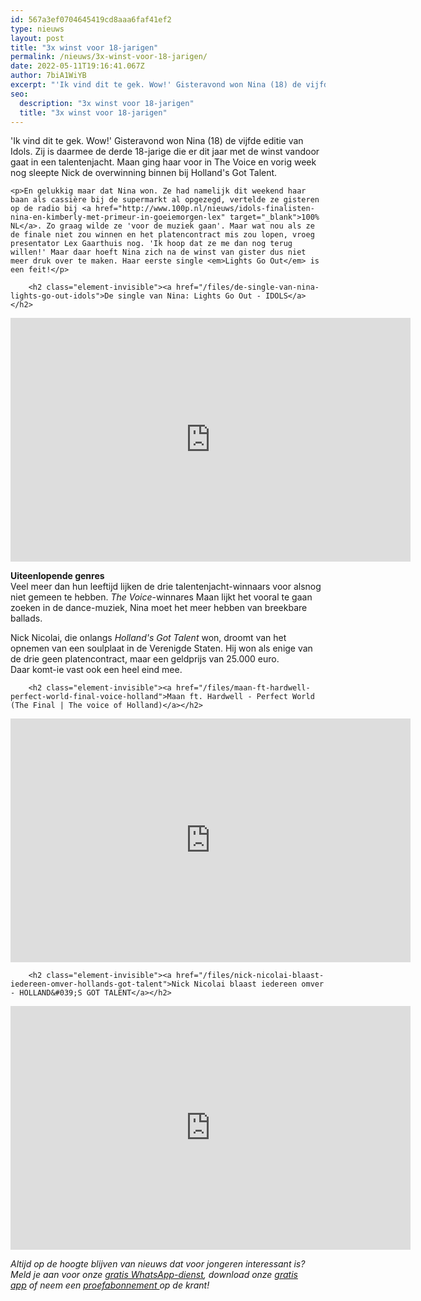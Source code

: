 ```yaml
---
id: 567a3ef0704645419cd8aaa6faf41ef2
type: nieuws
layout: post
title: "3x winst voor 18-jarigen"
permalink: /nieuws/3x-winst-voor-18-jarigen/
date: 2022-05-11T19:16:41.067Z
author: 7biA1WiYB
excerpt: "'Ik vind dit te gek. Wow!' Gisteravond won Nina (18) de vijfde editie van Idols. Zij is daarmee de derde 18-jarige die er dit jaar met de winst vandoor gaat in een talentenjacht. Maan ging haar voor in The Voice en vorig week nog sleepte Nick de overwinning binnen bij Holland's Got Talent.  "
seo:
  description: "3x winst voor 18-jarigen"
  title: "3x winst voor 18-jarigen"
---
```

'Ik vind dit te gek. Wow!' Gisteravond won Nina (18) de vijfde editie van Idols. Zij is daarmee de derde 18-jarige die er dit jaar met de winst vandoor gaat in een talentenjacht. Maan ging haar voor in The Voice en vorig week nog sleepte Nick de overwinning binnen bij Holland's Got Talent.  

    <p>En gelukkig maar dat Nina won. Ze had namelijk dit weekend haar baan als cassière bij de supermarkt al opgezegd, vertelde ze gisteren op de radio bij <a href="http://www.100p.nl/nieuws/idols-finalisten-nina-en-kimberly-met-primeur-in-goeiemorgen-lex" target="_blank">100% NL</a>. Zo graag wilde ze 'voor de muziek gaan'. Maar wat nou als ze de finale niet zou winnen en het platencontract mis zou lopen, vroeg presentator Lex Gaarthuis nog. 'Ik hoop dat ze me dan nog terug willen!' Maar daar hoeft Nina zich na de winst van gister dus niet meer druk over te maken. Haar eerste single <em>Lights Go Out</em> is een feit!</p>
<p><div class="media media-element-container media-default"><div id="file-19387" class="file file-video file-video-youtube">

        <h2 class="element-invisible"><a href="/files/de-single-van-nina-lights-go-out-idols">De single van Nina: Lights Go Out - IDOLS</a></h2>
    
  
  <div class="content">
    <div class="media-youtube-video media-element file-default media-youtube-1">
  <iframe class="media-youtube-player" width="640" height="390" title="De single van Nina: Lights Go Out - IDOLS" src="https://www.youtube.com/embed/hUrBKZ6Qqfk?wmode=opaque&controls=" name="De single van Nina: Lights Go Out - IDOLS" frameborder="0" allowfullscreen="">Video van De single van Nina: Lights Go Out - IDOLS</iframe>
</div>
  </div>

  
</div>
</div>
<p><strong>Uiteenlopende genres</strong><br>Veel meer dan hun leeftijd lijken de drie talentenjacht-winnaars voor alsnog niet gemeen te hebben. <em>The Voice</em>-winnares Maan lijkt het vooral te gaan zoeken in de dance-muziek, Nina moet het meer hebben van breekbare ballads. </p>
<p>Nick Nicolai, die onlangs<em> Holland's Got Talent </em>won, droomt van het opnemen van een soulplaat in de Verenigde Staten. Hij won als enige van de drie geen platencontract, maar een geldprijs van 25.000 euro. Daar komt-ie vast ook een heel eind mee.</p>
<p><div class="media media-element-container media-default"><div id="file-19388" class="file file-video file-video-youtube">

        <h2 class="element-invisible"><a href="/files/maan-ft-hardwell-perfect-world-final-voice-holland">Maan ft. Hardwell - Perfect World (The Final | The voice of Holland)</a></h2>
    
  
  <div class="content">
    <div class="media-youtube-video media-element file-default media-youtube-2">
  <iframe class="media-youtube-player" width="640" height="390" title="Maan ft. Hardwell - Perfect World (The Final | The voice of Holland)" src="https://www.youtube.com/embed/0xzvhKRpXZ4?wmode=opaque&controls=" name="Maan ft. Hardwell - Perfect World (The Final | The voice of Holland)" frameborder="0" allowfullscreen="">Video van Maan ft. Hardwell - Perfect World (The Final | The voice of Holland)</iframe>
</div>
  </div>

  
</div>
</div>
<p><div class="media media-element-container media-default"><div id="file-19389" class="file file-video file-video-youtube">

        <h2 class="element-invisible"><a href="/files/nick-nicolai-blaast-iedereen-omver-hollands-got-talent">Nick Nicolai blaast iedereen omver - HOLLAND&#039;S GOT TALENT</a></h2>
    
  
  <div class="content">
    <div class="media-youtube-video media-element file-default media-youtube-3">
  <iframe class="media-youtube-player" width="640" height="390" title="Nick Nicolai blaast iedereen omver - HOLLAND&#039;S GOT TALENT" src="https://www.youtube.com/embed/XUxxS76_4uw?wmode=opaque&controls=" name="Nick Nicolai blaast iedereen omver - HOLLAND&#039;S GOT TALENT" frameborder="0" allowfullscreen="">Video van Nick Nicolai blaast iedereen omver - HOLLAND&amp;#039;S GOT TALENT</iframe>
</div>
  </div>

  
</div>
</div>
<p><em>Altijd op de hoogte blijven van nieuws dat voor jongeren interessant is? Meld je aan voor onze <a href="https://7dagen.netlify.app/whatsapp">gratis WhatsApp-dienst</a>, download onze <a href="https://7dagen.netlify.app/app">gratis app</a> of neem een <a href="https://abonneren.sevendays.nl/abonneren/abonnementen/ae/artikel">proefabonnement </a>op de krant!</em></p>  

